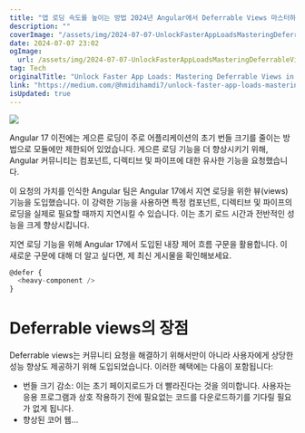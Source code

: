 ```yaml
---
title: "앱 로딩 속도를 높이는 방법 2024년 Angular에서 Deferrable Views 마스터하기"
description: ""
coverImage: "/assets/img/2024-07-07-UnlockFasterAppLoadsMasteringDeferrableViewsinAngular_0.png"
date: 2024-07-07 23:02
ogImage:
  url: /assets/img/2024-07-07-UnlockFasterAppLoadsMasteringDeferrableViewsinAngular_0.png
tag: Tech
originalTitle: "Unlock Faster App Loads: Mastering Deferrable Views in Angular"
link: "https://medium.com/@hmidihamdi7/unlock-faster-app-loads-mastering-deferrable-views-in-angular-dc693c8653f5"
isUpdated: true
---
```


<img src="/assets/img/2024-07-07-UnlockFasterAppLoadsMasteringDeferrableViewsinAngular_0.png" />

Angular 17 이전에는 게으른 로딩이 주로 어플리케이션의 초기 번들 크기를 줄이는 방법으로 모듈에만 제한되어 있었습니다. 게으른 로딩 기능을 더 향상시키기 위해, Angular 커뮤니티는 컴포넌트, 디렉티브 및 파이프에 대한 유사한 기능을 요청했습니다.

이 요청의 가치를 인식한 Angular 팀은 Angular 17에서 지연 로딩을 위한 뷰(views) 기능을 도입했습니다. 이 강력한 기능을 사용하면 특정 컴포넌트, 디렉티브 및 파이프의 로딩을 실제로 필요할 때까지 지연시킬 수 있습니다. 이는 초기 로드 시간과 전반적인 성능을 크게 향상시킵니다.

지연 로딩 기능을 위해 Angular 17에서 도입된 내장 제어 흐름 구문을 활용합니다. 이 새로운 구문에 대해 더 알고 싶다면, 제 최신 게시물을 확인해보세요.

<div class="content-ad"></div>

```js
@defer {
  <heavy-component />
}
```

# Deferrable views의 장점

Deferrable views는 커뮤니티 요청을 해결하기 위해서만이 아니라 사용자에게 상당한 성능 향상도 제공하기 위해 도입되었습니다. 이러한 혜택에는 다음이 포함됩니다:

- 번들 크기 감소: 이는 초기 페이지로드가 더 빨라진다는 것을 의미합니다. 사용자는 응용 프로그램과 상호 작용하기 전에 필요없는 코드를 다운로드하기를 기다릴 필요가 없게 됩니다.
- 향상된 코어 웹...
